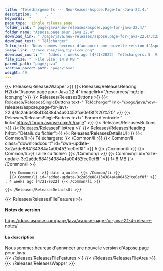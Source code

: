 ```yaml
---
title: "Téléchargements --- New-Reases-Aspose.Page-for-Java-22.4." 
description:  "    . " 
keywords:  "    . " 
page_type:  single_release_page
folder_link: " page/java/new-releases/aspose.page-for-java-22.4/"
folder_name: "Aspose.page pour Java 22.4"
download_link: " /page/java/new-releases/aspose.page-for-java-22.4/3c2a6de884134384a4a00452fce0ef8f"
download_text: " Télécharger"
Intro_text: "Nous sommes heureux d'annoncer une nouvelle version d'Aspose.page pour Java."
image_link: "/resources/img/zip-icon.png"
download_count: "   Added: 4 weeks ago [4/21/2022]  Téléchargers: 5  Views: 9"
file_size: "  File Size: 14.8 MB "
parent_path: "page/java"
section_parent_path: "page/java"
weight: 49
---
```


{{< Releases/ReleasesWapper >}}
  {{< Releases/ReleasesHeading H2txt="Aspose.page pour Java 22.4" imagelink="/resources/img/zip-icon.png">}}
  {{< Releases/ReleasesButtons >}}
    {{< Releases/ReleasesSingleButtons text=" Télécharger" link="/page/java/new-releases/aspose.page-for-java-22.4/3c2a6de884134384a4a00452fce0ef8f%20%20" >}}
    {{< Releases/ReleasesSingleButtons text=" Forum d'entraide " link="https://forum.aspose.com/c/page" >}}
  {{< Releases/ReleasesButtons >}}
  {{< Releases/ReleasesFileArea >}}
    {{< Releases/ReleasesHeading h4txt="Détails du fichier">}}
    {{< Releases/ReleasesDetailsUl >}}
            {{< Common/li  >}} Téléchargers: {{< /Common/li >}} 
      {{< Common/li class="downloadcount" id="dwn-update-3c2a6de884134384a4a00452fce0ef8f" >}} 5 {{< /Common/li >}} 
      {{< Common/li  >}} Taille du fichier: {{< /Common/li >}} 
      {{< Common/li id="size-update-3c2a6de884134384a4a00452fce0ef8f" >}} 14.8 MB {{< /Common/li >}} 


      {{< Common/li  >}} date ajoutée: {{< /Common/li >}} 
      {{< Common/li id="added-update-3c2a6de884134384a4a00452fce0ef8f" >}} : 4 weeks ago [4/21/2022] {{< /Common/li >}} 

    {{< /Releases/ReleasesDetailsUl >}}

  {{< Releases/ReleasesFileFeatures >}}
      <h4>Notes de version</h4><div><a href="https://docs.aspose.com/page/java/aspose-page-for-java-22-4-release-notes/">https://docs.aspose.com/page/java/aspose-page-for-java-22-4-release-notes/</a></div><h4>La description</h4><div class="HTMLDescription">Nous sommes heureux d'annoncer une nouvelle version d'Aspose.page pour Java.</div>
  {{< /Releases/ReleasesFileFeatures >}}
 {{< /Releases/ReleasesFileArea >}}
{{< /Releases/ReleasesWapper >}}


